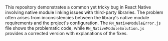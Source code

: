 This repository demonstrates a common yet tricky bug in React Native involving native module linking issues with third-party libraries. The problem often arises from inconsistencies between the library's native module requirements and the project's configuration.  The `RN_NativeModuleError.js` file shows the problematic code, while `RN_NativeModuleSolution.js` provides a corrected version with explanations of the fixes.